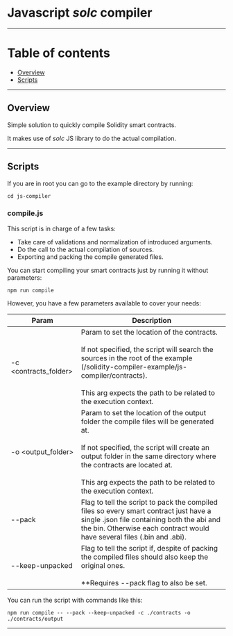 # Javascript _solc_ compiler

---

# Table of contents
- [Overview](#overview)
- [Scripts](#scripts)

---

## Overview

Simple solution to quickly compile Solidity smart contracts.

It makes use of _solc_ JS library to do the actual compilation.

---

## Scripts

If you are in root you can go to the example directory by running:
```
cd js-compiler
```

### compile.js

This script is in charge of a few tasks:
- Take care of validations and normalization of introduced arguments.
- Do the call to the actual compilation of sources.
- Exporting and packing the compile generated files.

You can start compiling your smart contracts just by running it without parameters:
```
npm run compile
```

However, you have a few parameters available to cover your needs:

| Param | Description                                                                                                                                                                                                                                                                                  |
| ----- |----------------------------------------------------------------------------------------------------------------------------------------------------------------------------------------------------------------------------------------------------------------------------------------------|
| -c <contracts_folder> | Param to set the location of the contracts. <br><br>If not specified, the script will search the sources in the root of the example (/solidity-compiler-example/js-compiler/contracts).<br><br>This arg expects the path to be related to the execution context.                             |
| -o <output_folder>    | Param to set the location of the output folder the compile files will be generated at. <br><br>If not specified, the script will create an output folder in the same directory where the contracts are located at. <br><br>This arg expects the path to be related to the execution context. |
| --pack                | Flag to tell the script to pack the compiled files so every smart contract just have a single .json file containing both the abi and the bin. Otherwise each contract would have several files (.bin and .abi).                                                                              |
| --keep-unpacked       | Flag to tell the script if, despite of packing the compiled files should also keep the original ones. <br><br>**Requires --pack flag to also be set.                                                                                                                                         |

You can run the script with commands like this:

```
npm run compile -- --pack --keep-unpacked -c ./contracts -o ./contracts/output
```

---
